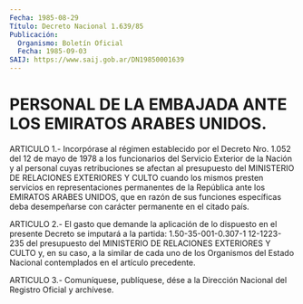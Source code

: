 ```yaml
---
Fecha: 1985-08-29
Título: Decreto Nacional 1.639/85
Publicación:
  Organismo: Boletín Oficial
  Fecha: 1985-09-03
SAIJ: https://www.saij.gob.ar/DN19850001639
---
```

# PERSONAL DE LA EMBAJADA ANTE LOS EMIRATOS ARABES UNIDOS.

<a id="1"></a>
ARTICULO  1.-  Incorpórase  al  régimen  establecido por el Decreto Nro. 1.052 del 12 de mayo de 1978 a los funcionarios  del  Servicio Exterior  de la Nación y al personal cuyas retribuciones se afectan al presupuesto  del  MINISTERIO  DE  RELACIONES  EXTERIORES Y CULTO cuando los mismos presten servicios en representaciones permanentes  de la República ante los EMIRATOS ARABES  UNIDOS,  que en  razón  de  sus  funciones  específicas  deba  desempeñarse  con carácter permanente en el citado país.

<a id="2"></a>
ARTICULO  2.- El gasto que demande la aplicación de lo dispuesto en el presente  Decreto  se imputará a la partida: 1.50-35-001-0.307-1 12-1223-235  del  presupuesto    del    MINISTERIO   DE  RELACIONES EXTERIORES Y CULTO y, en su caso, a la similar de cada  uno  de los Organismos    del  Estado  Nacional  contemplados  en  el  artículo precedente.

<a id="3"></a>
ARTICULO  3.- Comuníquese, publíquese, dése a la Dirección Nacional del Registro Oficial y archívese.